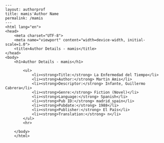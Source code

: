 
    ---
    layout: authorprof
    title: mamis'Author Name 
    permalink: /mamis
    ---
    <html lang="en">
    <head>
        <meta charset="UTF-8">
        <meta name="viewport" content="width=device-width, initial-scale=1.0">
        <title>Author Details - mamis</title>
    </head>
    <body>
        <h1>Author Details - mamis</h1>
        
            <ul>
                <li><strong>Title:</strong> La Enfermedad del Tiempo</li>
                <li><strong>Author:</strong> Martin Amis</li>
                <li><strong>Descriptor:</strong> Infante, Guillermo Cabrera</li>
                <li><strong>Genre:</strong> Fiction (Novel)</li>
                <li><strong>Language:</strong> Spanish</li>
                <li><strong>Pub ID:</strong> madrid_spain</li>
                <li><strong>Pubdate:</strong> 1988</li>
                <li><strong>Publisher:</strong> El País</li>
                <li><strong>Translation:</strong> n</li>
            </ul>
            <hr>
            
        </body>
        </html>
        